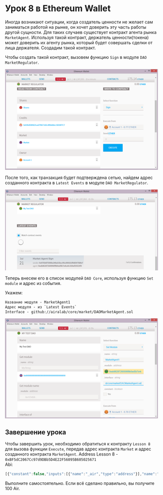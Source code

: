 # Урок 8 в Ethereum Wallet

Иногда возникают ситуации, когда создатель ценности не желает сам заниматься работой на рынке, он хочет доверить эту часть работы другой сущности. Для таких случаев существует контракт агента рынка `MarketAgent`. Используя такой контракт, держатель ценности(токена) может доверить их агенту рынка, который будет совершать сделки от лица держателя. Создадим такой контракт.

Чтобы создать такой контракт, вызовем функцию `Sign` в модуле `DAO MarketRegulator`.

![Screenshot 53](/img/Screenshot_53.png)

После того, как транзакция будет подтверждена сетью, найдем адрес созданного контракта в `Latest Events` в модуле `DAO MarketRegulator`.

![Screenshot 54](/img/Screenshot_54.png)

Теперь внесем его в список модулей `DAO Core`, используя функцию `Set module` и адрес из события.

Укажем:  

    Название модуля - MarketAgent1
    Адрес модуля - из `Latest Events`
    Interface - github://airalab/core/market/DAOMarketAgent.sol

![Screenshot 55](/img/Screenshot_55.png)

## Завершение урока

Чтобы завершить урок, необходимо обратиться к контракту `Lesson 8` для вызова функции `Execute`, передав адрес контракта `Market` и адрес созданного контракта `MarketAgent`.
Address Lesson 8 - `0xBF5dC2067Cc97d9DBb5D4E22F56095B605025671`  
Abi:
```js
[{"constant":false,"inputs":[{"name":"_air","type":"address"}],"name":"setToken","outputs":[],"type":"function"},{"constant":true,"inputs":[],"name":"reward","outputs":[{"name":"","type":"uint256"}],"type":"function"},{"constant":true,"inputs":[],"name":"air","outputs":[{"name":"","type":"address"}],"type":"function"},{"constant":false,"inputs":[{"name":"_reward","type":"uint256"}],"name":"setReward","outputs":[],"type":"function"},{"constant":false,"inputs":[{"name":"_owner","type":"address"}],"name":"delegate","outputs":[],"type":"function"},{"constant":true,"inputs":[],"name":"owner","outputs":[{"name":"","type":"address"}],"type":"function"},{"constant":true,"inputs":[{"name":"","type":"address"}],"name":"isPassed","outputs":[{"name":"","type":"bool"}],"type":"function"},{"constant":false,"inputs":[{"name":"_market","type":"address"},{"name":"_agent","type":"address"}],"name":"execute","outputs":[],"type":"function"},{"inputs":[{"name":"_air","type":"address"},{"name":"_reward","type":"uint256"}],"type":"constructor"}]

```  
Выполните самостоятельно. Если всё сделано правильно, вы получите 100 Air.
